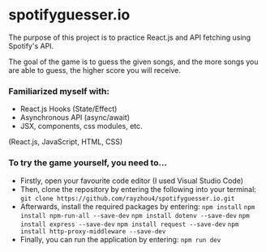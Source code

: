 # spotifyguesser.io

The purpose of this project is to practice React.js and API fetching using Spotify's API.

The goal of the game is to guess the given songs, and the more songs you are able to guess, the higher score you will receive.

### Familiarized myself with:
- React.js Hooks (State/Effect)
- Asynchronous API (async/await)
- JSX, components, css modules, etc.

(React.js, JavaScript, HTML, CSS)

### To try the game yourself, you need to...
- Firstly, open your favourite code editor (I used Visual Studio Code)
- Then, clone the repository by entering the following into your terminal:
`git clone https://github.com/rayzhou4/spotifyguesser.io.git`
- Afterwards, install the required packages by entering:
`npm install`
`npm install npm-run-all --save-dev`
`npm install dotenv --save-dev`
`npm install express --save-dev`
`npm install request --save-dev`
`npm install http-proxy-middleware --save-dev`
- Finally, you can run the application by entering:
`npm run dev`